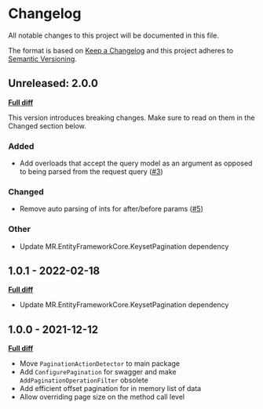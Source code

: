 # Changelog

All notable changes to this project will be documented in this file.

The format is based on [Keep a Changelog](http://keepachangelog.com/)
and this project adheres to [Semantic Versioning](http://semver.org/).

## Unreleased: 2.0.0

[**Full diff**](https://github.com/mrahhal/MR.EntityFrameworkCore.KeysetPagination/compare/v1.0.1...HEAD)

This version introduces breaking changes. Make sure to read on them in the Changed section below.

### Added

- Add overloads that accept the query model as an argument as opposed to being parsed from the request query ([#3](https://github.com/mrahhal/MR.AspNetCore.Pagination/issues/3))

### Changed

- Remove auto parsing of ints for after/before params ([#5](https://github.com/mrahhal/MR.AspNetCore.Pagination/issues/5))

### Other

- Update MR.EntityFrameworkCore.KeysetPagination dependency

## 1.0.1 - 2022-02-18

[**Full diff**](https://github.com/mrahhal/MR.EntityFrameworkCore.KeysetPagination/compare/v1.0.0...v1.0.1)

- Update MR.EntityFrameworkCore.KeysetPagination dependency

## 1.0.0 - 2021-12-12

[**Full diff**](https://github.com/mrahhal/MR.EntityFrameworkCore.KeysetPagination/compare/v0.1.0...v1.0.0)

- Move `PaginationActionDetector` to main package
- Add `ConfigurePagination` for swagger and make `AddPaginationOperationFilter` obsolete
- Add efficient offset pagination for in memory list of data
- Allow overriding page size on the method call level
